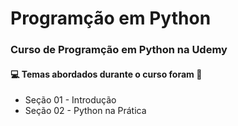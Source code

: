 # Programção em Python
### Curso de Programção em Python na Udemy 
#### :computer: Temas abordados durante o curso foram :rocket:
- Seção 01 - Introdução
- Seção 02 - Python na Prática
